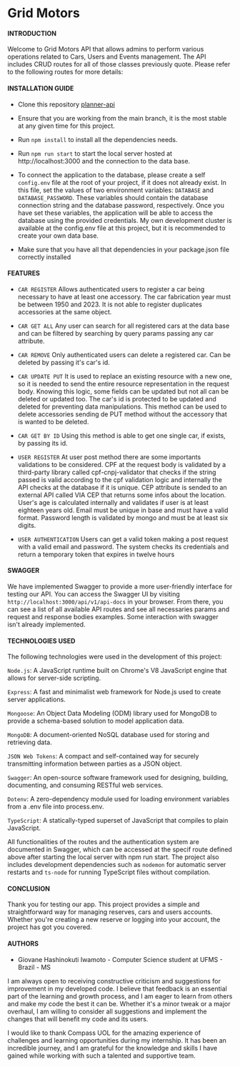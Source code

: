 # Grid Motors

#### **INTRODUCTION**

Welcome to Grid Motors API that allows admins to perform various operations related to Cars, Users and Events management. The API includes CRUD routes for all of those classes previously quote. Please refer to the following routes for more details:

#### **INSTALLATION GUIDE**

-   Clone this repository [planner-api](https://github.com/GiovaneIwamoto/grid-motors.git)

-   Ensure that you are working from the main branch, it is the most stable at any given time for this project.

-   Run `npm install` to install all the dependencies needs.

-   Run `npm run start` to start the local server hosted at http://localhost:3000 and the connection to the data base.

-   To connect the application to the database, please create a self `config.env` file at the root of your project, if it does not already exist. In this file, set the values of two environment variables: `DATABASE` and `DATABASE_PASSWORD`. These variables should contain the database connection string and the database password, respectively. Once you have set these variables, the application will be able to access the database using the provided credentials. My own development cluster is available at the config.env file at this project, but it is recommended to create your own data base.

-   Make sure that you have all that dependencies in your package.json file correctly installed

#### **FEATURES**

-   `CAR REGISTER` Allows authenticated users to register a car being necessary to have at least one accessory. The car fabrication year must be between 1950 and 2023. It is not able to register duplicates accessories at the same object.

-   `CAR GET ALL` Any user can search for all registered cars at the data base and can be filtered by searching by query params passing any car attribute.

-   `CAR REMOVE` Only authenticated users can delete a registered car. Can be deleted by passing it's car's id.

-   `CAR UPDATE PUT` It is used to replace an existing resource with a new one, so it is needed to send the entire resource representation in the request body. Knowing this logic, some fields can be updated but not all can be deleted or updated too. The car's id is protected to be updated and deleted for preventing data manipulations. This method can be used to delete accessories sending de PUT method without the accessory that is wanted to be deleted.

-   `CAR GET BY ID` Using this method is able to get one single car, if exists, by passing its id.

-   `USER REGISTER` At user post method there are some importants validations to be considered. CPF at the request body is validated by a third-party library called cpf-cnpj-validator that checks if the string passed is valid according to the cpf validation logic and internally the API checks at the database if it is unique. CEP attribute is sended to an external API called VIA CEP that returns some infos about the location. User's age is calculated internally and validates if user is at least eighteen years old. Email must be unique in base and must have a valid format. Password length is validated by mongo and must be at least six digits.

-   `USER AUTHENTICATION` Users can get a valid token making a post request with a valid email and password. The system checks its credentials and return a temporary token that expires in twelve hours

#### **SWAGGER**

We have implemented Swagger to provide a more user-friendly interface for testing our API. You can access the Swagger UI by visiting `http://localhost:3000/api/v1/api-docs` in your browser. From there, you can see a list of all available API routes and see all necessaries params and request and response bodies examples. Some interaction with swagger isn't already implemented.

#### **TECHNOLOGIES USED**

The following technologies were used in the development of this project:

`Node.js`: A JavaScript runtime built on Chrome's V8 JavaScript engine that allows for server-side scripting.

`Express`: A fast and minimalist web framework for Node.js used to create server applications.

`Mongoose`: An Object Data Modeling (ODM) library used for MongoDB to provide a schema-based solution to model application data.

`MongoDB`: A document-oriented NoSQL database used for storing and retrieving data.

`JSON Web Tokens`: A compact and self-contained way for securely transmitting information between parties as a JSON object.

`Swagger`: An open-source software framework used for designing, building, documenting, and consuming RESTful web services.

`Dotenv`: A zero-dependency module used for loading environment variables from a .env file into process.env.

`TypeScript`: A statically-typed superset of JavaScript that compiles to plain JavaScript.

All functionalities of the routes and the authentication system are documented in Swagger, which can be accessed at the specif route defined above after starting the local server with npm run start. The project also includes development dependencies such as `nodemon` for automatic server restarts and `ts-node` for running TypeScript files without compilation.

#### **CONCLUSION**

Thank you for testing our app.
This project provides a simple and straightforward way for managing reserves, cars and users accounts. Whether you're creating a new reserve or logging into your account, the project has got you covered.

#### **AUTHORS**

-   Giovane Hashinokuti Iwamoto - Computer Science student at UFMS - Brazil - MS

I am always open to receiving constructive criticism and suggestions for improvement in my developed code. I believe that feedback is an essential part of the learning and growth process, and I am eager to learn from others and make my code the best it can be. Whether it's a minor tweak or a major overhaul, I am willing to consider all suggestions and implement the changes that will benefit my code and its users.

I would like to thank Compass UOL for the amazing experience of challenges and learning opportunities during my internship. It has been an incredible journey, and I am grateful for the knowledge and skills I have gained while working with such a talented and supportive team.
